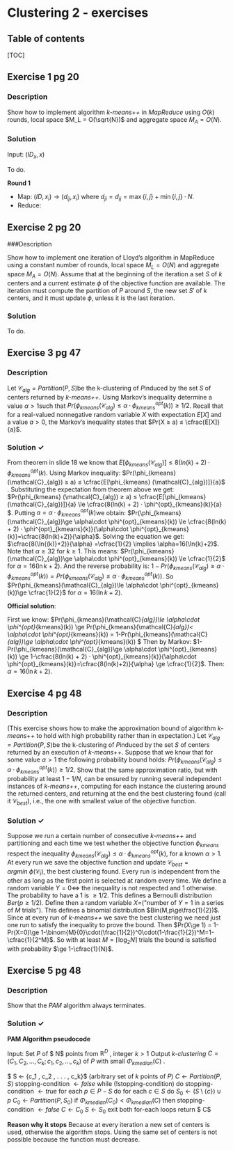 # Clustering 2 - exercises

## Table of contents

[TOC]

## Exercise 1 pg 20

### Description

Show how to implement algorithm *k-means++* in *MapReduce* using $O(k)​$ rounds, local space $M_L = O(\sqrt{N})​$ and aggregate space $M_A = O (N)​$.

### Solution

Input: $(ID_x, x)$ 

To do.

**Round 1**

- Map: $(ID, x_i) \longrightarrow (d_{ij},x_i)$ where $d_{ji}=d_{ij}=\max{\{i,j\}}+\min{\{i,j\}}\cdot N$.
- Reduce:

## Exercise 2 pg 20

###Description

Show how to implement one iteration of Lloyd’s algorithm in MapReduce using a constant number of rounds, local space $M_L = O(N)$ and aggregate space $M_A = O(N)$. Assume that at the beginning of the iteration a set $S$ of $k$ centers and a current estimate $\phi$ of the objective function are available. The iteration must compute the partition of $P$ around $S$, the new set $S'$ of $k$ centers, and it must update $\phi​$, unless it is the last iteration.

### Solution

To do.

## Exercise 3 pg 47

### Description

Let $\mathcal{C}_{alg} = Partition(P, S)​$ be the k-clustering of $P​$ induced by the set $S​$ of centers returned by *k-means++*. 
Using Markov’s inequality determine a value $α > 1​$ such that $Pr (\phi_{kmeans}(\mathcal{C}_{alg} ) ≤ \alpha · \phi^{opt}_{kmeans}(k)) \geq 1/2​$.
Recall that for a real-valued nonnegative random variable $X​$ with expectation $E[X]​$ and a value $a > 0​$, the Markov’s inequality states that $Pr(X ≥ a) ≤ \cfrac{E[X]}{a}​$.

### Solution $\checkmark$ 

From theorem in slide 18 we know that   $E[\phi_{kmeans} (\mathcal{C}_{alg})] ≤ 8(ln(k) + 2) · \phi^{opt}_{kmeans}(k)​$.
Using Markov inequality: $Pr(\phi_{kmeans} (\mathcal{C}_{alg}) ≥ a) ≤ \cfrac{E[\phi_{kmeans} (\mathcal{C}_{alg})]}{a}​$ .
Substituting the expectation from theorem above we get:
$Pr(\phi_{kmeans} (\mathcal{C}_{alg}) ≥ a) ≤ \cfrac{E[\phi_{kmeans} (\mathcal{C}_{alg})]}{a} \le \cfrac{8(ln(k) + 2) · \phi^{opt}_{kmeans}(k)}{a}​$. 
Putting $a = \alpha · \phi^{opt}_{kmeans}(k)​$  we obtain:
$Pr(\phi_{kmeans}(\mathcal{C}_{alg})\ge \alpha\cdot \phi^{opt}_{kmeans}(k)) \le \cfrac{8(ln(k) + 2) · \phi^{opt}_{kmeans}(k)}{\alpha\cdot \phi^{opt}_{kmeans}(k)}=\cfrac{8(ln(k)+2)}{\alpha}​$.
Solving the equation we get:
$\cfrac{8(\ln{(k)}+2)}{\alpha} =\cfrac{1}{2} \implies \alpha=16(\ln{k}+2)​$. Note that $\alpha \ge 32​$ for $k\ge 1​$.
This means:
$Pr(\phi_{kmeans}(\mathcal{C}_{alg})\ge \alpha\cdot \phi^{opt}_{kmeans}(k)) \le \cfrac{1}{2}​$    for    $\alpha=16(\ln{k}+2)​$.
And the reverse probability is: $1 - Pr(\phi_{kmeans}(\mathcal{C}_{alg})\ge \alpha\cdot \phi^{opt}_{kmeans}(k)) = Pr(\phi_{kmeans}(\mathcal{C}_{alg})\le \alpha\cdot \phi^{opt}_{kmeans}(k))​$. 
So $Pr(\phi_{kmeans}(\mathcal{C}_{alg})\le \alpha\cdot \phi^{opt}_{kmeans}(k))\ge \cfrac{1}{2}​$   for    $\alpha=16(\ln{k}+2)​$.

**Official solution**:

First we know: $Pr(\phi_{kmeans}(\mathcal{C}_{alg})\le \alpha\cdot \phi^{opt}_{kmeans}(k)) \ge Pr(\phi_{kmeans}(\mathcal{C}_{alg})< \alpha\cdot \phi^{opt}_{kmeans}(k)) = 1-Pr(\phi_{kmeans}(\mathcal{C}_{alg})\ge \alpha\cdot \phi^{opt}_{kmeans}(k)) $ 
Then by Markov:
$1-Pr(\phi_{kmeans}(\mathcal{C}_{alg})\ge \alpha\cdot \phi^{opt}_{kmeans}(k)) \ge 1-\cfrac{8(ln(k) + 2) · \phi^{opt}_{kmeans}(k)}{\alpha\cdot \phi^{opt}_{kmeans}(k)}=\cfrac{8(ln(k)+2)}{\alpha} \ge \cfrac{1}{2}$.
Then: $\alpha=16(\ln{k}+2)​$.

## Exercise 4 pg 48

### Description

(This exercise shows how to make the approximation bound of algorithm *k-means++* to hold with high probability rather than in expectation.)
Let $\mathcal{C}_{alg} = Partition(P, S)​$ be the k-clustering of $P​$ induced by the set $S​$ of centers returned by an execution of *k-means++*. Suppose that we know that for some value $α > 1​$ the following probability bound holds:
$Pr(\phi_{kmeans} (\mathcal{C}_{alg}) ≤ \alpha · \phi^{opt}_{kmeans}(k)) ≥ 1/2​$.
Show that the same approximation ratio, but with probability at least $1 − 1/N​$, can be ensured by running several independent instances of *k-means++*, computing for each instance the clustering around the returned centers, and returning at the end the best clustering found (call it $\mathcal{C}_{best}​$), i.e., the one with smallest value of the objective function.

### Solution $\checkmark$

Suppose we run a certain number of consecutive *k-means++* and partitioning and each time we test whether the objective function $\phi_{kmeans}$ respect the inequality  $\phi_{kmeans} (\mathcal{C}_{alg}) ≤ \alpha · \phi^{opt}_{kmeans}(k)$, for a known $\alpha >1$. At every run we save the objective function and update $\mathcal{C}_{best}=argmin~\phi(\mathcal{C}_i)$, the best clustering found. Every run is independent from the other as long as the first point is selected at random every time.
We define a random variable $Y=0 \iff$ the inequality is not respected and 1 otherwise. The probability to have a 1 is $\ge 1/2$.
This defines a Bernoulli distribution $Ber(p\ge1/2)$.
Define then a random variable $X=$("number of $Y=1$ in a series of $M$ trials"). This defines a binomial distribution $Bin(M,p\ge\frac{1}{2})$.
Since at every run of *k-means++* we save the best clustering we need just one run to satisfy the inequality to prove the bound.
Then $Pr(X\ge 1) = 1-Pr(X=0)\ge 1-\binom{M}{0}\cdot(\frac{1}{2})^0\cdot(1-\frac{1}{2})^M=1-\cfrac{1}{2^M}$.
So with at least $M=\lceil\log_2{N}\rceil$ trials the bound is satisfied with probability $\ge 1-\cfrac{1}{N}$.

## Exercise 5 pg 48

### Description

Show that the *PAM* algorithm always terminates.

### Solution $\checkmark$

**PAM Algorithm pseudocode**

Input: Set $P$ of $ N$ points from $\mathbb{R}^D$ , integer $k > 1$
Output *k-clustering* $C = (C_1 , C_2 , . . . , C_k ; c_1 , c_2 , . . . , c_k )$ of $P$ with small $Φ_{kmedian}(C)$ .

$ S ← \{c_1 , c_2 , . . . , c_k\}$ (arbitrary set of $k$ points of $P$)
$C ← Partition(P, S)$
stopping-condition $← false$
while ($!$stopping-condition​) do
	stopping-condition ​$← true$
	for each ​$p ∈ P − S$ do
		for each ​$c ∈ S$ do ​$S_0 ← (S \setminus \{c\}) ∪ {p}$
			$C_0 ← Partition(P, S_0)$
			if $Φ_{kmedian} (C_0) < Φ_{kmedian} (C)$ then
				stopping-condition $← false$
				$C ← C_0$
				$S ← S_0$
				exit both for-each loops
return $ C​$

**Reason why it stops**
Because at every iteration a new set of centers is used, otherwise the algorithm stops. Using the same set of centers is not possible because the function must decrease.